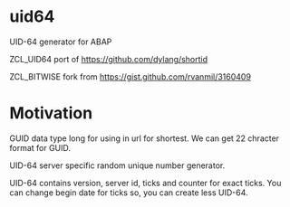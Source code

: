 # uid64
UID-64 generator for ABAP

ZCL_UID64 port of https://github.com/dylang/shortid

ZCL_BITWISE fork from https://gist.github.com/rvanmil/3160409
# Motivation
GUID data type long for using in url for shortest. We can get 22 chracter format for GUID.

UID-64 server specific random unique number generator.

UID-64 contains version, server id, ticks and counter for exact ticks. You can change begin date for ticks so, you can create less UID-64.
